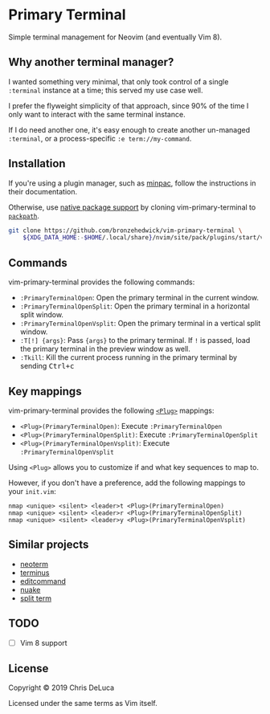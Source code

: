 # Primary Terminal

Simple terminal management for Neovim (and eventually Vim 8).

## Why another terminal manager?

I wanted something very minimal, that only took control of a single
`:terminal` instance at a time; this served my use case well.

I prefer the flyweight simplicity of that approach, since 90% of the
time I only want to interact with the same terminal instance.

If I do need another one, it's easy enough to create another un-managed
`:terminal`, or a process-specific `:e term://my-command`.

## Installation

If you're using a plugin manager, such as [minpac](https://github.com/k-takata/minpac),
follow the instructions in their documentation.

Otherwise, use [native package support](https://neovim.io/doc/user/repeat.html#packages) by cloning vim-primary-terminal to [`packpath`](https://neovim.io/doc/user/options.html#packpath).

```sh
git clone https://github.com/bronzehedwick/vim-primary-terminal \
    ${XDG_DATA_HOME:-$HOME/.local/share}/nvim/site/pack/plugins/start/vim-primary-terminal
```

## Commands

vim-primary-terminal provides the following commands:

- `:PrimaryTerminalOpen`: Open the primary terminal in the current window.
- `:PrimaryTerminalOpenSplit`: Open the primary terminal in a horizontal split window.
- `:PrimaryTerminalOpenVsplit`: Open the primary terminal in a vertical split window.
- `:T[!] {args}`: Pass `{args}` to the primary terminal. If `!` is passed, load the primary terminal in the preview window as well.
- `:Tkill`: Kill the current process running in the primary terminal by sending <kbd>Ctrl+c</kbd>

## Key mappings

vim-primary-terminal provides the following [`<Plug>`](https://neovim.io/doc/user/map.html#%3CPlug%3E) mappings:

- `<Plug>(PrimaryTerminalOpen)`: Execute `:PrimaryTerminalOpen`
- `<Plug>(PrimaryTerminalOpenSplit)`: Execute `:PrimaryTerminalOpenSplit`
- `<Plug>(PrimaryTerminalOpenVsplit)`: Execute `:PrimaryTerminalOpenVsplit`

Using `<Plug>` allows you to customize if and what key sequences to map to.

However, if you don't have a preference, add the following mappings to
your `init.vim`:

```vim
nmap <unique> <silent> <leader>t <Plug>(PrimaryTerminalOpen)
nmap <unique> <silent> <leader>r <Plug>(PrimaryTerminalOpenSplit)
nmap <unique> <silent> <leader>y <Plug>(PrimaryTerminalOpenVsplit)
```

## Similar projects

- [neoterm](https://github.com/kassio/neoterm)
- [terminus](https://github.com/brettanomyces/nvim-terminus)
- [editcommand](https://github.com/brettanomyces/nvim-editcommand)
- [nuake](https://github.com/Lenovsky/nuake)
- [split term](https://github.com/vimlab/split-term.vim)

## TODO

- [ ] Vim 8 support

## License

Copyright © 2019 Chris DeLuca

Licensed under the same terms as Vim itself.
